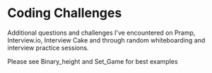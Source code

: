 # Coding Challenges

Additional questions and challenges I've encountered on Pramp, Interview.io, Interview Cake and through random whiteboarding and interview practice sessions.

Please see Binary_height and Set_Game for best examples

